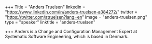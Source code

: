 +++
Title = "Anders Truelsen"
linkedin = "https://www.linkedin.com/in/anders-truelsen-a384272/"
twitter = "https://twitter.com/atruelsen?lang=en"
image = "anders-truelsen.png"
type = "speaker"
linktitle = "anders-truelsen"

+++
Anders is a Change and Configuration Management Expert at Systematic Software Engineering, which is based in Denmark.
